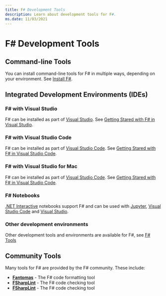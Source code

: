 ```yaml
---
title: F# Development Tools
description: Learn about development tools for F#.
ms.date: 11/03/2021
---
```

# F# Development Tools

## Command-line Tools

You can install command-line tools for F# in multiple ways, depending on your environment. See [Install F#](../get-started/install-fsharp.md).

## Integrated Development Environments (IDEs)

### F# with Visual Studio

F# can be installed as part of [Visual Studio](https://visualstudio.microsoft.com/). See [Getting Stared with F# in Visual Studio](../get-started/get-started-visual-studio.md).

### F# with Visual Studio Code

F# can be installed as part of [Visual Studio Code](https://code.visualstudio.com//). See [Getting Stared with F# in Visual Studio Code](../get-started/get-started-vscode.md).

### F# with Visual Studio for Mac

F# can be installed as part of [Visual Studio Code](https://code.visualstudio.com//). See [Getting Stared with F# in Visual Studio Code](../get-started/get-started-vscode.md).

### F# Notebooks

[.NET Interactive](https://github.com/dotnet/interactive/#net-interactive-) notebooks support F# and can be used with [Jupyter](https://github.com/dotnet/interactive/#jupyter-and-nteract), [Visual Studio Code](https://github.com/dotnet/interactive#notebooks-with-net) and [Visual Studio](https://marketplace.visualstudio.com/items?itemName=MLNET.notebook).

### Other development environments

Other development tools and environments are available for F#, see [F# Tools](https://dotnet.microsoft.com/languages/fsharp/tools)

## Community Tools

Many tools for F# are provided by the F# community. These include:

* [**Fantomas**](https://github.com/fsprojects/fantomas#fantomas) - The F# code formatting tool
* [**FSharpLint**](https://fsprojects.github.io/FSharpLint/) - The F# code checking tool
* [**FSharpLint**](https://fsprojects.github.io/FSharpLint/) - The F# code checking tool
